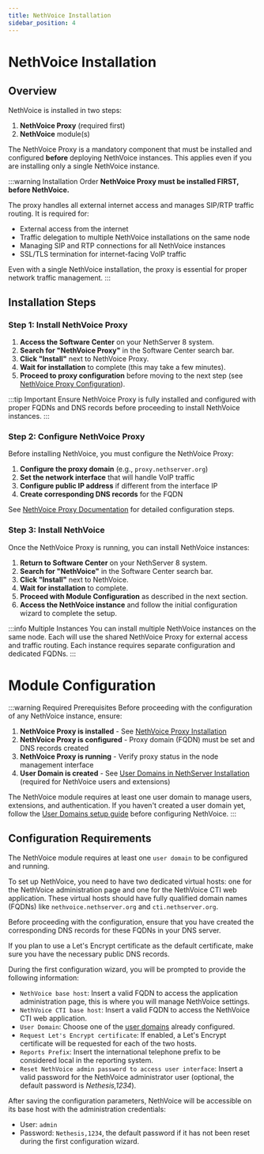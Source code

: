 ```yaml
---
title: NethVoice Installation
sidebar_position: 4
---
```


# NethVoice Installation

## Overview

NethVoice is installed in two steps:

1. **NethVoice Proxy** (required first)
2. **NethVoice** module(s)

The NethVoice Proxy is a mandatory component that must be installed and configured **before** deploying NethVoice instances. This applies even if you are installing only a single NethVoice instance.

:::warning Installation Order
**NethVoice Proxy must be installed FIRST, before NethVoice.**

The proxy handles all external internet access and manages SIP/RTP traffic routing. It is required for:
- External access from the internet
- Traffic delegation to multiple NethVoice installations on the same node
- Managing SIP and RTP connections for all NethVoice instances
- SSL/TLS termination for internet-facing VoIP traffic

Even with a single NethVoice installation, the proxy is essential for proper network traffic management.
:::

## Installation Steps

### Step 1: Install NethVoice Proxy

1. **Access the Software Center** on your NethServer 8 system.
2. **Search for "NethVoice Proxy"** in the Software Center search bar.
3. **Click "Install"** next to NethVoice Proxy.
4. **Wait for installation** to complete (this may take a few minutes).
5. **Proceed to proxy configuration** before moving to the next step (see [NethVoice Proxy Configuration](../nethvoice_proxy/)).

:::tip Important
Ensure NethVoice Proxy is fully installed and configured with proper FQDNs and DNS records before proceeding to install NethVoice instances.
:::

### Step 2: Configure NethVoice Proxy

Before installing NethVoice, you must configure the NethVoice Proxy:

1. **Configure the proxy domain** (e.g., `proxy.nethserver.org`)
2. **Set the network interface** that will handle VoIP traffic
3. **Configure public IP address** if different from the interface IP
4. **Create corresponding DNS records** for the FQDN

See [NethVoice Proxy Documentation](../nethvoice_proxy/) for detailed configuration steps.

### Step 3: Install NethVoice

Once the NethVoice Proxy is running, you can install NethVoice instances:

1. **Return to Software Center** on your NethServer 8 system.
2. **Search for "NethVoice"** in the Software Center search bar.
3. **Click "Install"** next to NethVoice.
4. **Wait for installation** to complete.
5. **Proceed with Module Configuration** as described in the next section.
6. **Access the NethVoice instance** and follow the initial configuration wizard to complete the setup.

:::info Multiple Instances
You can install multiple NethVoice instances on the same node. Each will use the shared NethVoice Proxy for external access and traffic routing. Each instance requires separate configuration and dedicated FQDNs.
:::


# Module Configuration

:::warning Required Prerequisites
Before proceeding with the configuration of any NethVoice instance, ensure:

1. **NethVoice Proxy is installed** - See [NethVoice Proxy Installation](../nethvoice_proxy/)
2. **NethVoice Proxy is configured** - Proxy domain (FQDN) must be set and DNS records created
3. **NethVoice Proxy is running** - Verify proxy status in the node management interface
4. **User Domain is created** - See [User Domains in NethServer Installation](./nethserver.md#user-domains) (required for NethVoice users and extensions)

The NethVoice module requires at least one user domain to manage users, extensions, and authentication. If you haven't created a user domain yet, follow the [User Domains setup guide](./nethserver.md#user-domains) before configuring NethVoice.
:::

## Configuration Requirements

The NethVoice module requires at least one `user domain` to be configured and running.

To set up NethVoice, you need to have two dedicated virtual hosts: one for the NethVoice administration page and one for the NethVoice CTI web application.
These virtual hosts should have fully qualified domain names (FQDNs) like `nethvoice.nethserver.org` and `cti.nethserver.org`.

Before proceeding with the configuration, ensure that you have created the corresponding DNS records for these FQDNs in your DNS server.

If you plan to use a Let's Encrypt certificate as the default certificate, make sure you have the necessary public DNS records.

During the first configuration wizard, you will be prompted to provide the following information:

- `NethVoice base host`: Insert a valid FQDN to access the application administration page, this is where you will manage NethVoice settings.
- `NethVoice CTI base host`: Insert a valid FQDN to access the NethVoice CTI web application.
- `User Domain`: Choose one of the [user domains](./nethserver.md#user-domains) already configured.
- `Request Let's Encrypt certificate`: If enabled, a Let's Encrypt certificate will be requested for each of the two hosts.
- `Reports Prefix`: Insert the international telephone prefix to be considered local in the reporting system.
- `Reset NethVoice admin password to access user interface`: Insert a valid password for the NethVoice administrator user (optional, the default password is *Nethesis,1234*).

After saving the configuration parameters, NethVoice will be accessible on its base host with the administration credentials:

- User: `admin`
- Password: `Nethesis,1234`, the default password if it has not been reset during the first configuration wizard.
